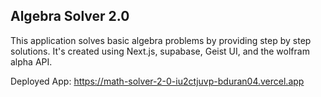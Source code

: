 
## Algebra Solver 2.0
 This application solves basic algebra problems by providing step by step solutions. 
 It's created using Next.js, supabase, Geist UI, and the wolfram alpha API.  

Deployed App: https://math-solver-2-0-iu2ctjuvp-bduran04.vercel.app

